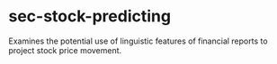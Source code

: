 # sec-stock-predicting

Examines the potential use of linguistic features of financial reports to project stock price movement.
